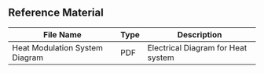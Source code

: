 ## Reference Material
File Name | Type | Description | 
----------|-------|------------|
Heat Modulation System Diagram | PDF | Electrical Diagram for Heat system |
